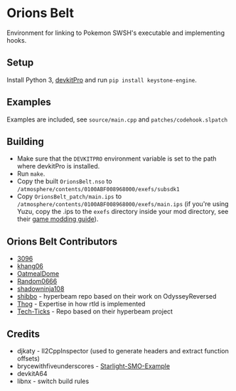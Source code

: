 # Orions Belt
Environment for linking to Pokemon SWSH's executable and implementing hooks.

## Setup
Install Python 3, [devkitPro](https://devkitpro.org/) and run `pip install keystone-engine`.

## Examples
Examples are included, see `source/main.cpp` and `patches/codehook.slpatch`

## Building
- Make sure that the `DEVKITPRO` environment variable is set to the path where devkitPro is installed.
- Run `make`.
- Copy the built `OrionsBelt.nso` to `/atmosphere/contents/0100ABF008968000/exefs/subsdk1`
- Copy `OrionsBelt_patch/main.ips` to `/atmosphere/contents/0100ABF008968000/exefs/main.ips`
(if you're using Yuzu, copy the .ips to the `exefs` directory inside your mod directory, see their [game modding guide](https://yuzu-emu.org/help/feature/game-modding/)).

## Orions Belt Contributors
- [3096](https://github.com/3096)
- [khang06](https://github.com/khang06)
- [OatmealDome](https://github.com/OatmealDome)
- [Random0666](https://github.com/random0666)
- [shadowninja108](https://github.com/shadowninja108)
- [shibbo](https://github.com/shibbo) - hyperbeam repo based on their work on OdysseyReversed
- [Thog](https://github.com/Thog) - Expertise in how rtld is implemented
- [Tech-Ticks](https://github.com/tech-ticks) - Repo based on their hyperbeam project

## Credits
- djkaty - Il2CppInspector (used to generate headers and extract function offsets)
- brycewithfiveunderscores - [Starlight-SMO-Example](https://github.com/brycewithfiveunderscores/Starlight-SMO-Example)
- devkitA64
- libnx - switch build rules
